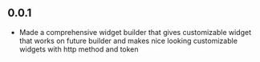 ## 0.0.1

* Made a comprehensive widget builder that gives customizable widget that works on future builder and makes nice looking customizable widgets with http method and token